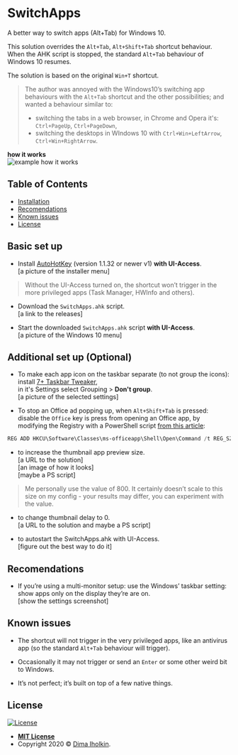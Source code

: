 # SwitchApps

A better way to switch apps (Alt+Tab) for Windows 10.

This solution overrides the `Alt+Tab`, `Alt+Shift+Tab` shortcut behaviour.  
When the AHK script is stopped, the standard `Alt+Tab` behaviour of Windows 10 resumes.

The solution is based on the original `Win+T` shortcut.

> The author was annoyed with the Windows10’s switching app behaviours with the `Alt+Tab` shortcut and the other possibilities; and wanted a behaviour similar to:
>
> * switching the tabs in a web browser, in Chrome and Opera it's: `Ctrl+PageUp`, `Ctrl+PageDown`,
> * switching the desktops in WIndows 10 with `Ctrl+Win+LeftArrow`, `Ctrl+Win+RightArrow`.

**how it works**  
![example how it works](https://example.com/example.gif)

## Table of Contents

* [Installation](#installation)
* [Recomendations](#recomendations)
* [Known issues](#known-issues)
* [License](#license)

## Basic set up

* Install [AutoHotKey](https://www.autohotkey.com) (version 1.1.32 or newer v1) **with UI-Access**.  
[a picture of the installer menu]  

> Without the UI-Access turned on, the shortcut won’t trigger in the more privileged apps (Task Manager, HWInfo and others).

* Download the `SwitchApps.ahk` script.  
[a link to the releases]

* Start the downloaded `SwitchApps.ahk` script **with UI-Access**.  
[a picture of the Windows 10 menu]

## Additional set up (Optional)

* To make each app icon on the taskbar separate (to not group the icons):  
install [7+ Taskbar Tweaker](https://rammichael.com/7-taskbar-tweaker),  
in it's Settings select Grouping > **Don't group**.  
[a picture of the selected settings]

* To stop an Office ad popping up, when `Alt+Shift+Tab` is pressed:  
disable the `Office` key is press from opening an Office app, by modifying the Registry with a PowerShell script [from this article](https://www.howtogeek.com/445318/how-to-remap-the-office-key-on-your-keyboard/):

```powershell
REG ADD HKCU\Software\Classes\ms-officeapp\Shell\Open\Command /t REG_SZ /d rundll32
```

* to increase the thumbnail app preview size.  
[a URL to the solution]  
[an image of how it looks]  
[maybe a PS script]

> Me personally use the value of 800. It certainly doesn’t scale to this size on my config - your results may differ, you can experiment with the value.

* to change thumbnail delay to 0.  
[a URL to the solution and maybe a PS script]

* to autostart the SwitchApps.ahk with UI-Access.  
[figure out the best way to do it]

## Recomendations

* If you’re using a multi-monitor setup: use the Windows’ taskbar setting: show apps only on the display they’re are on.  
[show the settings screenshot]

## Known issues

* The shortcut will not trigger in the very privileged apps, like an antivirus app (so the standard `Alt+Tab` behaviour will trigger).

* Occasionally it may not trigger or send an `Enter` or some other weird bit to Windows.

* It’s not perfect; it’s built on top of a few native things.

## License

[![License](http://img.shields.io/:license-mit-blue.svg?style=flat-square)](http://badges.mit-license.org)

* **[MIT License](http://opensource.org/licenses/mit-license.php)**
* Copyright 2020 © <a href="https://github.com/dima-iholkin" target="_blank">Dima Iholkin</a>.

